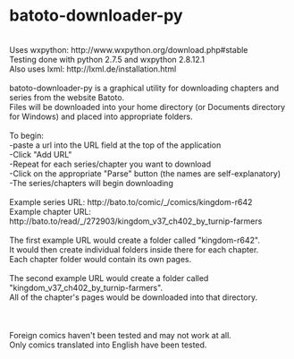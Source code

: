 batoto-downloader-py
====================
<br>
Uses wxpython: http://www.wxpython.org/download.php#stable<br>
Testing done with python 2.7.5 and wxpython 2.8.12.1<br>
Also uses lxml: http://lxml.de/installation.html<br>
<br>
batoto-downloader-py is a graphical utility for downloading chapters and series from the website Batoto.<br>
Files will be downloaded into your home directory (or Documents directory for Windows) and placed
into appropriate folders.<br>
<br>
To begin:<br>
-paste a url into the URL field at the top of the application<br>
-Click "Add URL"<br>
-Repeat for each series/chapter you want to download<br>
-Click on the appropriate "Parse" button (the names are self-explanatory)<br>
-The series/chapters will begin downloading<br>
<br>
Example series URL: http://bato.to/comic/_/comics/kingdom-r642<br>
Example chapter URL: http://bato.to/read/_/272903/kingdom_v37_ch402_by_turnip-farmers<br>
<br>
The first example URL would create a folder called "kingdom-r642".<br>
It would then create individual folders inside there for each chapter.<br>
Each chapter folder would contain its own pages.<br>
<br>
The second example URL would create a folder called "kingdom_v37_ch402_by_turnip-farmers".<br>
All of the chapter's pages would be downloaded into that directory.<br>
<br>
<br>
<br>
Foreign comics haven't been tested and may not work at all.<br>
Only comics translated into English have been tested.
